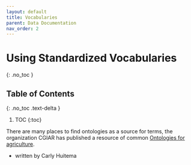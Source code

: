 ```yaml
---
layout: default
title: Vocabularies
parent: Data Documentation
nav_order: 2
---
```


# Using Standardized Vocabularies
{: .no_toc }

## Table of Contents
{: .no_toc .text-delta }

1. TOC
{:toc}

There are many places to find ontologies as a source for terms, the organization CGIAR has published a resource of common [Ontologies for agriculture](https://bigdata.cgiar.org/ontologies-for-agriculture/).

- written by Carly Huitema